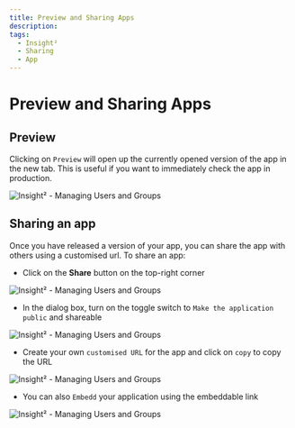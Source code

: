 ```yaml
---
title: Preview and Sharing Apps
description: 
tags:
  - Insight²
  - Sharing 
  - App
---
```


# Preview and Sharing Apps

## Preview

Clicking on `Preview` will open up the currently opened version of the app in the new tab. This is useful if you want to immediately check the app in production.



![Insight² - Managing Users and Groups](/_images/insight2/tutorial/sharing/preview_in2.gif)



## Sharing an app

Once you have released a version of your app, you can share the app with others using a customised url. To share an app:

- Click on the **Share** button on the top-right corner



![Insight² - Managing Users and Groups](/_images/insight2/tutorial/sharing/share.png)



- In the dialog box, turn on the toggle switch to `Make the application public` and shareable



![Insight² - Managing Users and Groups](/_images/insight2/tutorial/sharing/toggle.png)



- Create your own `customised URL` for the app and click on `copy` to copy the URL



![Insight² - Managing Users and Groups](/_images/insight2/tutorial/sharing/url.png)



- You can also `Embedd` your application using the embeddable link



![Insight² - Managing Users and Groups](/_images/insight2/tutorial/sharing/embedd.png)


